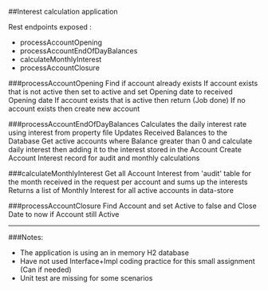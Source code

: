 ##Interest calculation application

Rest endpoints exposed :

 - processAccountOpening
 - processAccountEndOfDayBalances
 - calculateMonthlyInterest
 - processAccountClosure
 
###processAccountOpening
Find if account already exists
If account exists that is not active then set to active and set Opening date to received Opening date
If account exists that is active then return (Job done)
If no account exists then create new account

###processAccountEndOfDayBalances
Calculates the daily interest rate using interest from property file
Updates Received Balances  to the Database
Get active accounts where Balance greater than 0 and calculate daily interest then adding it to the interest stored in the Account
Create Account Interest record for audit and monthly calculations

###calculateMonthlyInterest
Get all Account Interest from 'audit' table for the month received in the request per account and sums up the interests
Returns a list of Monthly Interest for all active accounts in data-store

###processAccountClosure
Find Account and set Active to false and Close Date to now if Account still Active

---

###Notes:

 - The application is using an in memory H2 database
 - Have not used Interface+Impl coding practice for this small assignment (Can if needed)
 - Unit test are missing for some scenarios